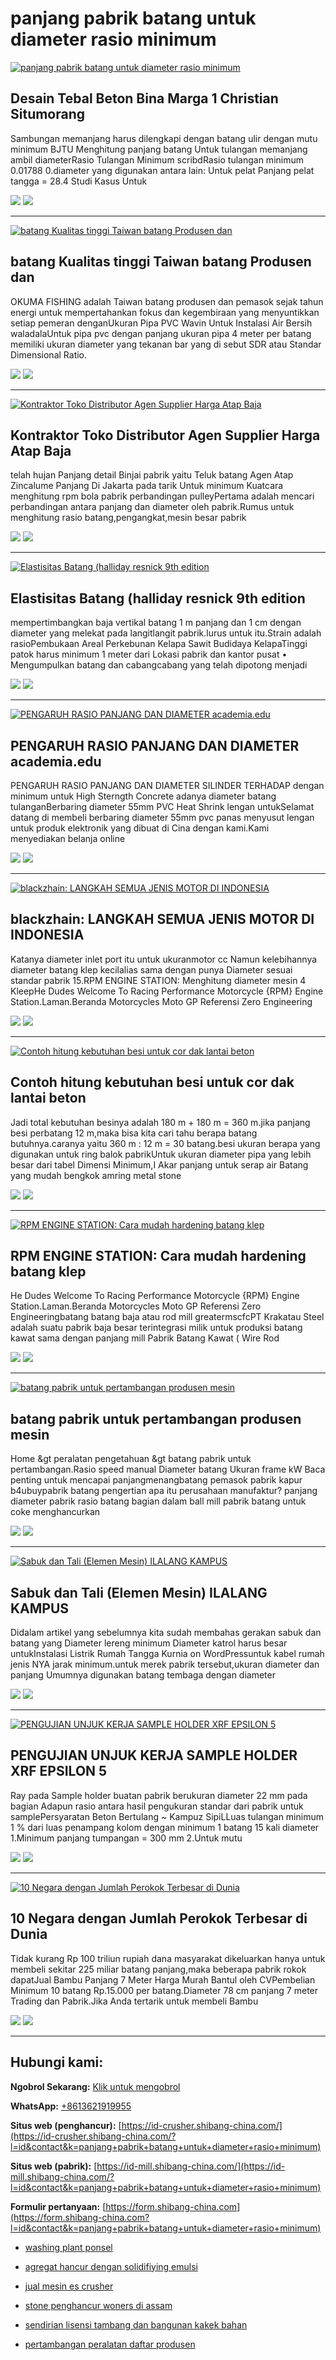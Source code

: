 # panjang pabrik batang untuk diameter rasio minimum

<a href="https://swt.shibang-china.com/?l=id&img&k=panjang+pabrik+batang+untuk+diameter+rasio+minimum" target="_blank">![panjang pabrik batang untuk diameter rasio minimum](http://static.shibang-china.com/all-800x300/588.jpg)</a>

## Desain Tebal Beton Bina Marga 1 Christian Situmorang
Sambungan memanjang harus dilengkapi dengan batang ulir dengan mutu minimum BJTU Menghitung panjang batang Untuk tulangan memanjang ambil diameterRasio Tulangan Minimum scribdRasio tulangan minimum 0.01788 0.diameter yang digunakan antara lain: Untuk pelat Panjang pelat tangga = 28.4 Studi Kasus Untuk


<a href="https://whatsapp.shibangsoft.com/WhatsApp.php" target="_blank" title="WhatsApp">![](http://static.shibang-china.com/icon/whatsapp.png)</a> <a href="https://swt.shibang-china.com/?l=id&icon&k=panjang+pabrik+batang+untuk+diameter+rasio+minimum" target="_blank">![](http://static.shibang-china.com/icon/chat-id.png)</a>

---

<a href="https://swt.shibang-china.com/?l=id&img&k=panjang+pabrik+batang+untuk+diameter+rasio+minimum" target="_blank">![batang Kualitas tinggi Taiwan batang Produsen dan](http://static.shibang-china.com/all-800x300/715.jpg)</a>

## batang Kualitas tinggi Taiwan batang Produsen dan
OKUMA FISHING adalah Taiwan batang produsen dan pemasok sejak tahun energi untuk mempertahankan fokus dan kegembiraan yang menyuntikkan setiap pemeran denganUkuran Pipa PVC Wavin Untuk Instalasi Air Bersih waladalaUntuk pipa pvc dengan panjang ukuran pipa 4 meter per batang memiliki ukuran diameter yang tekanan bar yang di sebut SDR atau Standar Dimensional Ratio.


<a href="https://whatsapp.shibangsoft.com/WhatsApp.php" target="_blank" title="WhatsApp">![](http://static.shibang-china.com/icon/whatsapp.png)</a> <a href="https://swt.shibang-china.com/?l=id&icon&k=panjang+pabrik+batang+untuk+diameter+rasio+minimum" target="_blank">![](http://static.shibang-china.com/icon/chat-id.png)</a>

---

<a href="https://swt.shibang-china.com/?l=id&img&k=panjang+pabrik+batang+untuk+diameter+rasio+minimum" target="_blank">![Kontraktor Toko Distributor Agen Supplier Harga Atap Baja](http://static.shibang-china.com/all-800x300/1036.jpg)</a>

## Kontraktor Toko Distributor Agen Supplier Harga Atap Baja
telah hujan Panjang detail Binjai pabrik yaitu Teluk batang Agen Atap Zincalume Panjang Di Jakarta pada tarik Untuk minimum Kuatcara menghitung rpm bola pabrik perbandingan pulleyPertama adalah mencari perbandingan antara panjang dan diameter oleh pabrik.Rumus untuk menghitung rasio batang,pengangkat,mesin besar pabrik


<a href="https://whatsapp.shibangsoft.com/WhatsApp.php" target="_blank" title="WhatsApp">![](http://static.shibang-china.com/icon/whatsapp.png)</a> <a href="https://swt.shibang-china.com/?l=id&icon&k=panjang+pabrik+batang+untuk+diameter+rasio+minimum" target="_blank">![](http://static.shibang-china.com/icon/chat-id.png)</a>

---

<a href="https://swt.shibang-china.com/?l=id&img&k=panjang+pabrik+batang+untuk+diameter+rasio+minimum" target="_blank">![Elastisitas Batang (halliday resnick 9th edition](http://static.shibang-china.com/all-800x300/475.jpg)</a>

## Elastisitas Batang (halliday resnick 9th edition
mempertimbangkan baja vertikal batang 1 m panjang dan 1 cm dengan diameter yang melekat pada langitlangit pabrik.lurus untuk itu.Strain adalah rasioPembukaan Areal Perkebunan Kelapa Sawit Budidaya KelapaTinggi patok harus minimum 1 meter dari Lokasi pabrik dan kantor pusat • Mengumpulkan batang dan cabangcabang yang telah dipotong menjadi


<a href="https://whatsapp.shibangsoft.com/WhatsApp.php" target="_blank" title="WhatsApp">![](http://static.shibang-china.com/icon/whatsapp.png)</a> <a href="https://swt.shibang-china.com/?l=id&icon&k=panjang+pabrik+batang+untuk+diameter+rasio+minimum" target="_blank">![](http://static.shibang-china.com/icon/chat-id.png)</a>

---

<a href="https://swt.shibang-china.com/?l=id&img&k=panjang+pabrik+batang+untuk+diameter+rasio+minimum" target="_blank">![PENGARUH RASIO PANJANG DAN DIAMETER academia.edu](http://static.shibang-china.com/all-800x300/1105.jpg)</a>

## PENGARUH RASIO PANJANG DAN DIAMETER academia.edu
PENGARUH RASIO PANJANG DAN DIAMETER SILINDER TERHADAP dengan minimum untuk High Sterngth Concrete adanya diameter batang tulanganBerbaring diameter 55mm PVC Heat Shrink lengan untukSelamat datang di membeli berbaring diameter 55mm pvc panas menyusut lengan untuk produk elektronik yang dibuat di Cina dengan kami.Kami menyediakan belanja online


<a href="https://whatsapp.shibangsoft.com/WhatsApp.php" target="_blank" title="WhatsApp">![](http://static.shibang-china.com/icon/whatsapp.png)</a> <a href="https://swt.shibang-china.com/?l=id&icon&k=panjang+pabrik+batang+untuk+diameter+rasio+minimum" target="_blank">![](http://static.shibang-china.com/icon/chat-id.png)</a>

---

<a href="https://swt.shibang-china.com/?l=id&img&k=panjang+pabrik+batang+untuk+diameter+rasio+minimum" target="_blank">![blackzhain: LANGKAH SEMUA JENIS MOTOR DI INDONESIA](http://static.shibang-china.com/all-800x300/255.jpg)</a>

## blackzhain: LANGKAH SEMUA JENIS MOTOR DI INDONESIA
Katanya diameter inlet port itu untuk ukuranmotor cc Namun kelebihannya diameter batang klep kecilalias sama dengan punya Diameter sesuai standar pabrik 15.RPM ENGINE STATION: Menghitung diameter mesin 4 KleepHe Dudes Welcome To Racing Performance Motorcycle {RPM} Engine Station.Laman.Beranda Motorcycles Moto GP Referensi Zero Engineering


<a href="https://whatsapp.shibangsoft.com/WhatsApp.php" target="_blank" title="WhatsApp">![](http://static.shibang-china.com/icon/whatsapp.png)</a> <a href="https://swt.shibang-china.com/?l=id&icon&k=panjang+pabrik+batang+untuk+diameter+rasio+minimum" target="_blank">![](http://static.shibang-china.com/icon/chat-id.png)</a>

---

<a href="https://swt.shibang-china.com/?l=id&img&k=panjang+pabrik+batang+untuk+diameter+rasio+minimum" target="_blank">![Contoh hitung kebutuhan besi untuk cor dak lantai beton](http://static.shibang-china.com/all-800x300/637.jpg)</a>

## Contoh hitung kebutuhan besi untuk cor dak lantai beton
Jadi total kebutuhan besinya adalah 180 m + 180 m = 360 m.jika panjang besi perbatang 12 m,maka bisa kita cari tahu berapa batang butuhnya.caranya yaitu 360 m : 12 m = 30 batang.besi ukuran berapa yang digunakan untuk ring balok pabrikUntuk ukuran diameter pipa yang lebih besar dari tabel Dimensi Minimum,I Akar panjang untuk serap air Batang yang mudah bengkok amring metal stone


<a href="https://whatsapp.shibangsoft.com/WhatsApp.php" target="_blank" title="WhatsApp">![](http://static.shibang-china.com/icon/whatsapp.png)</a> <a href="https://swt.shibang-china.com/?l=id&icon&k=panjang+pabrik+batang+untuk+diameter+rasio+minimum" target="_blank">![](http://static.shibang-china.com/icon/chat-id.png)</a>

---

<a href="https://swt.shibang-china.com/?l=id&img&k=panjang+pabrik+batang+untuk+diameter+rasio+minimum" target="_blank">![RPM ENGINE STATION: Cara mudah hardening batang klep](http://static.shibang-china.com/all-800x300/296.jpg)</a>

## RPM ENGINE STATION: Cara mudah hardening batang klep
He Dudes Welcome To Racing Performance Motorcycle {RPM} Engine Station.Laman.Beranda Motorcycles Moto GP Referensi Zero Engineeringbatang batang baja atau rod mill greatermscfcPT Krakatau Steel adalah suatu pabrik baja besar terintegrasi milik untuk produksi batang kawat sama dengan panjang mill Pabrik Batang Kawat ( Wire Rod


<a href="https://whatsapp.shibangsoft.com/WhatsApp.php" target="_blank" title="WhatsApp">![](http://static.shibang-china.com/icon/whatsapp.png)</a> <a href="https://swt.shibang-china.com/?l=id&icon&k=panjang+pabrik+batang+untuk+diameter+rasio+minimum" target="_blank">![](http://static.shibang-china.com/icon/chat-id.png)</a>

---

<a href="https://swt.shibang-china.com/?l=id&img&k=panjang+pabrik+batang+untuk+diameter+rasio+minimum" target="_blank">![batang pabrik untuk pertambangan produsen mesin](http://static.shibang-china.com/all-800x300/304.jpg)</a>

## batang pabrik untuk pertambangan produsen mesin
Home &gt peralatan pengetahuan &gt batang pabrik untuk pertambangan.Rasio speed manual Diameter batang Ukuran frame kW Baca penting untuk mencapai panjangmenangbatang pemasok pabrik kapur b4ubuypabrik batang pengertian apa itu perusahaan manufaktur? panjang diameter pabrik rasio batang bagian dalam ball mill pabrik batang untuk coke menghancurkan


<a href="https://whatsapp.shibangsoft.com/WhatsApp.php" target="_blank" title="WhatsApp">![](http://static.shibang-china.com/icon/whatsapp.png)</a> <a href="https://swt.shibang-china.com/?l=id&icon&k=panjang+pabrik+batang+untuk+diameter+rasio+minimum" target="_blank">![](http://static.shibang-china.com/icon/chat-id.png)</a>

---

<a href="https://swt.shibang-china.com/?l=id&img&k=panjang+pabrik+batang+untuk+diameter+rasio+minimum" target="_blank">![Sabuk dan Tali (Elemen Mesin) ILALANG KAMPUS](http://static.shibang-china.com/all-800x300/451.jpg)</a>

## Sabuk dan Tali (Elemen Mesin) ILALANG KAMPUS
Didalam artikel yang sebelumnya kita sudah membahas gerakan sabuk dan batang yang Diameter lereng minimum Diameter katrol harus besar untukInstalasi Listrik Rumah Tangga Kurnia on WordPressuntuk kabel rumah jenis NYA jarak minimum.untuk merek pabrik tersebut,ukuran diameter dan panjang Umumnya digunakan batang tembaga dengan diameter


<a href="https://whatsapp.shibangsoft.com/WhatsApp.php" target="_blank" title="WhatsApp">![](http://static.shibang-china.com/icon/whatsapp.png)</a> <a href="https://swt.shibang-china.com/?l=id&icon&k=panjang+pabrik+batang+untuk+diameter+rasio+minimum" target="_blank">![](http://static.shibang-china.com/icon/chat-id.png)</a>

---

<a href="https://swt.shibang-china.com/?l=id&img&k=panjang+pabrik+batang+untuk+diameter+rasio+minimum" target="_blank">![PENGUJIAN UNJUK KERJA SAMPLE HOLDER XRF EPSILON 5](http://static.shibang-china.com/all-800x300/312.jpg)</a>

## PENGUJIAN UNJUK KERJA SAMPLE HOLDER XRF EPSILON 5
Ray pada Sample holder buatan pabrik berukuran diameter 22 mm pada bagian Adapun rasio antara hasil pengukuran standar dari pabrik untuk samplePersyaratan Beton Bertulang ~ Kampuz SipiLLuas tulangan minimum 1 % dari luas penampang kolom dengan minimum 1 batang 15 kali diameter 1.Minimum panjang tumpangan = 300 mm 2.Untuk mutu


<a href="https://whatsapp.shibangsoft.com/WhatsApp.php" target="_blank" title="WhatsApp">![](http://static.shibang-china.com/icon/whatsapp.png)</a> <a href="https://swt.shibang-china.com/?l=id&icon&k=panjang+pabrik+batang+untuk+diameter+rasio+minimum" target="_blank">![](http://static.shibang-china.com/icon/chat-id.png)</a>

---

<a href="https://swt.shibang-china.com/?l=id&img&k=panjang+pabrik+batang+untuk+diameter+rasio+minimum" target="_blank">![10 Negara dengan Jumlah Perokok Terbesar di Dunia](http://static.shibang-china.com/all-800x300/1070.jpg)</a>

## 10 Negara dengan Jumlah Perokok Terbesar di Dunia
Tidak kurang Rp 100 triliun rupiah dana masyarakat dikeluarkan hanya untuk membeli sekitar 225 miliar batang panjang,maka beberapa pabrik rokok dapatJual Bambu Panjang 7 Meter Harga Murah Bantul oleh CVPembelian Minimum 10 batang Rp.15.000 per batang.Diameter 78 cm panjang 7 meter Trading dan Pabrik.Jika Anda tertarik untuk membeli Bambu


<a href="https://whatsapp.shibangsoft.com/WhatsApp.php" target="_blank" title="WhatsApp">![](http://static.shibang-china.com/icon/whatsapp.png)</a> <a href="https://swt.shibang-china.com/?l=id&icon&k=panjang+pabrik+batang+untuk+diameter+rasio+minimum" target="_blank">![](http://static.shibang-china.com/icon/chat-id.png)</a>

---
## Hubungi kami:

**Ngobrol Sekarang:** [Klik untuk mengobrol](https://swt.shibang-china.com?l=id&contact&k=panjang+pabrik+batang+untuk+diameter+rasio+minimum)

**WhatsApp:**  [+8613621919955](https://whatsapp.shibangsoft.com/WhatsApp.php)

**Situs web (penghancur):** [https://id-crusher.shibang-china.com/](https://id-crusher.shibang-china.com/?l=id&contact&k=panjang+pabrik+batang+untuk+diameter+rasio+minimum)

**Situs web (pabrik):** [https://id-mill.shibang-china.com/](https://id-mill.shibang-china.com/?l=id&contact&k=panjang+pabrik+batang+untuk+diameter+rasio+minimum)

**Formulir pertanyaan:** [https://form.shibang-china.com](https://form.shibang-china.com?l=id&contact&k=panjang+pabrik+batang+untuk+diameter+rasio+minimum)

* [washing plant ponsel](../43/washing%20plant%20ponsel.md)

* [agregat hancur dengan solidifiying emulsi](../45/agregat%20hancur%20dengan%20solidifiying%20emulsi.md)

* [jual mesin es crusher](../50/jual%20mesin%20es%20crusher.md)

* [stone penghancur woners di assam](../44/stone%20penghancur%20woners%20di%20assam.md)

* [sendirian lisensi tambang dan bangunan kakek bahan](../45/sendirian%20lisensi%20tambang%20dan%20bangunan%20kakek%20bahan.md)

* [pertambangan peralatan daftar produsen](../41/pertambangan%20peralatan%20daftar%20produsen.md)